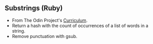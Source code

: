 ## Substrings (Ruby)

- From The Odin Project's [Curriculum](https://www.theodinproject.com/lessons/ruby-sub-strings).
- Return a hash with the count of occurrences of a list of words in a string.
- Remove punctuation with gsub.